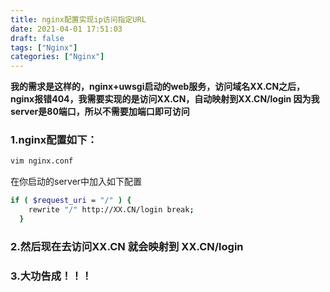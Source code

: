 ```yaml
---
title: nginx配置实现ip访问指定URL
date: 2021-04-01 17:51:03
draft: false
tags: ["Nginx"]
categories: ["Nginx"]
---
```


**我的需求是这样的，nginx+uwsgi启动的web服务，访问域名XX.CN之后，nginx报错404，我需要实现的是访问XX.CN，自动映射到XX.CN/login 因为我server是80端口，所以不需要加端口即可访问**

### 1.nginx配置如下：

```bash
vim nginx.conf
```


在你启动的server中加入如下配置

```bash
if ( $request_uri = "/" ) {
    rewrite "/" http://XX.CN/login break;
  }
```


### 2.然后现在去访问XX.CN 就会映射到 XX.CN/login 


### 3.大功告成！！！
